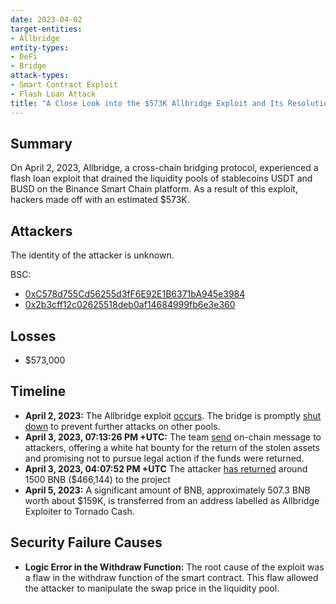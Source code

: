 ```yaml
---
date: 2023-04-02
target-entities: 
- Allbridge
entity-types:
- DeFi
- Bridge
attack-types:
- Smart Contract Exploit
- Flash Loan Attack
title: "A Close Look into the $573K Allbridge Exploit and Its Resolution"
---
```


## Summary

On April 2, 2023, Allbridge, a cross-chain bridging protocol, experienced a flash loan exploit that drained the liquidity pools of stablecoins USDT and BUSD on the Binance Smart Chain platform. As a result of this exploit, hackers made off with an estimated $573K.

## Attackers

The identity of the attacker is unknown.

BSC:
- [0xC578d755Cd56255d3fF6E92E1B6371bA945e3984](https://bscscan.com/address/0xc578d755cd56255d3ff6e92e1b6371ba945e3984)
- [0x2b3cff12c02625518deb0af14684999fb6e3e360](https://bscscan.com/address/0x2b3cff12c02625518deb0af14684999fb6e3e360)

## Losses

- $573,000

## Timeline

- **April 2, 2023:** The Allbridge exploit [occurs](https://bscscan.com/tx/0x7ff1364c3b3b296b411965339ed956da5d17058f3164425ce800d64f1aef8210). The bridge is promptly [shut down](https://twitter.com/Allbridge_io/status/1642508296157290498) to prevent further attacks on other pools.
- **April 3, 2023, 07:13:26 PM +UTC:** The team [send](https://bscscan.com/tx/0x1351ba22ca16b4fe076f7a8f73ab6dda052c63ba08a79b28b71badc6a6de3074) on-chain message to attackers, offering a white hat bounty for the return of the stolen assets and promising not to pursue legal action if the funds were returned.
- **April 3, 2023, 04:07:52 PM +UTC** The attacker [has returned](https://bscscan.com/tx/0xb0323e5461e4cfc8e4c259f0b343ed17709c64474fd5615659164459dd76c15b) around 1500 BNB ($466,144) to the project
- **April 5, 2023:** A significant amount of BNB, approximately 507.3 BNB worth about $159K, is transferred from an address labelled as Allbridge Exploiter to Tornado Cash.

## Security Failure Causes

- **Logic Error in the Withdraw Function:** The root cause of the exploit was a flaw in the withdraw function of the smart contract. This flaw allowed the attacker to manipulate the swap price in the liquidity pool.
